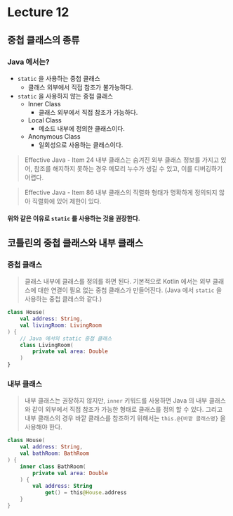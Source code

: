# Lecture 12

## 중첩 클래스의 종류

### Java 에서는?

- `static` 을 사용하는 중첩 클래스
    - 클래스 외부에서 직접 참조가 불가능하다.
- `static` 을 사용하지 않는 중첩 클래스
    - Inner Class
        - 클래스 외부에서 직접 참조가 가능하다.
    - Local Class
        - 메소드 내부에 정의한 클래스이다.
    - Anonymous Class
        - 일회성으로 사용하는 클래스이다.

> Effective Java - Item 24
> 내부 클래스는 숨겨진 외부 클래스 정보를 가지고 있어, 참조를 해지하지 못하는 경우
> 메모리 누수가 생길 수 있고, 이를 디버깅하기 어렵다.

> Effective Java - Item 86
> 내부 클래스의 직렬화 형태가 명확하게 정의되지 않아 직렬화에 있어 제한이 있다.

#### 위와 같은 이유로 `static` 를 사용하는 것을 권장한다.

## 코틀린의 중첩 클래스와 내부 클래스

### 중첩 클래스

> 클래스 내부에 클래스를 정의를 하면 된다.
> 기본적으로 Kotlin 에서는 외부 클래스에 대한 연결이 필요 없는 중첩 클래스가 만들어진다.
> (Java 에서 `static` 을 사용하는 중첩 클래스와 같다.)

```kotlin
class House(
    val address: String,
    val livingRoom: LivingRoom
) {
    // Java 에서의 static 중첩 클래스
    class LivingRoom(
        private val area: Double
    )
}
```

### 내부 클래스

> 내부 클래스는 권장하지 않지만, `inner` 키워드를 사용하면 Java 의 내부 클래스와 같이
> 외부에서 직접 참조가 가능한 형태로 클래스를 정의 할 수 있다.
> 그리고 내부 클래스의 경우 바깥 클래스를 참조하기 위해서는 `this.@{바깥 클래스명}` 을 사용해야 한다.

```kotlin
class House(
    val address: String,
    val bathRoom: BathRoom
) {
    inner class BathRoom(
        private val area: Double
    ) {
        val address: String
            get() = this@House.address
    }
}
```